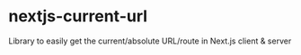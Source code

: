 # nextjs-current-url

Library to easily get the current/absolute URL/route in Next.js client & server
